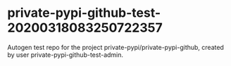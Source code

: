 # private-pypi-github-test-20200318083250722357
Autogen test repo for the project private-pypi/private-pypi-github, created by user private-pypi-github-test-admin.

